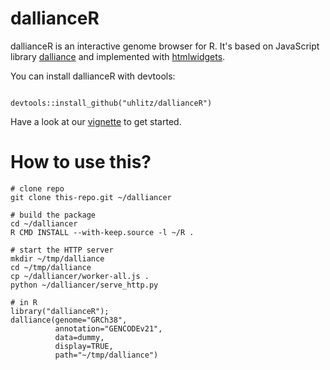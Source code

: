 # dallianceR

dallianceR is an interactive genome browser for R. It's based on JavaScript library [dalliance](https://biodalliance.org) and implemented with [htmlwidgets](https://htmlwidgets.org). 

You can install dallianceR with devtools: 

```{}

devtools::install_github("uhlitz/dallianceR")

```

Have a look at our [vignette](vignettes/dallianceRManual.Rmd) to get started.


# How to use this?

    # clone repo
    git clone this-repo.git ~/dalliancer

    # build the package
    cd ~/dalliancer
    R CMD INSTALL --with-keep.source -l ~/R .

    # start the HTTP server
    mkdir ~/tmp/dalliance
    cd ~/tmp/dalliance
    cp ~/dalliancer/worker-all.js .
    python ~/dalliancer/serve_http.py

    # in R
    library("dallianceR");
    dalliance(genome="GRCh38",
              annotation="GENCODEv21",
              data=dummy,
              display=TRUE,
              path="~/tmp/dalliance")

